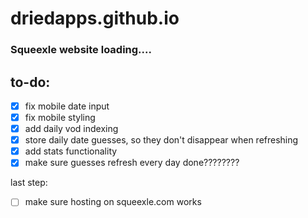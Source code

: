 # driedapps.github.io
 
### Squeexle website loading....

## to-do:
- [x] fix mobile date input
- [x] fix mobile styling
- [x] add daily vod indexing
- [x] store daily date guesses, so they don't disappear when refreshing
- [x] add stats functionality
- [x] make sure guesses refresh every day
done????????

last step:
- [ ] make sure hosting on squeexle.com works
